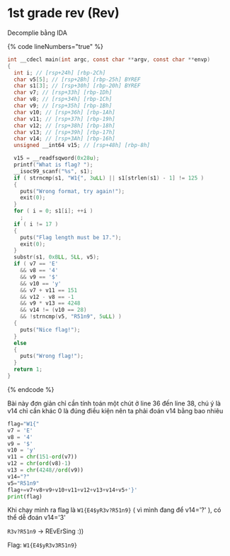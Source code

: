 # 1st grade rev (Rev)

Decomplie bằng IDA

{% code lineNumbers="true" %}
```c
int __cdecl main(int argc, const char **argv, const char **envp)
{
  int i; // [rsp+24h] [rbp-2Ch]
  char v5[5]; // [rsp+2Bh] [rbp-25h] BYREF
  char s1[3]; // [rsp+30h] [rbp-20h] BYREF
  char v7; // [rsp+33h] [rbp-1Dh]
  char v8; // [rsp+34h] [rbp-1Ch]
  char v9; // [rsp+35h] [rbp-1Bh]
  char v10; // [rsp+36h] [rbp-1Ah]
  char v11; // [rsp+37h] [rbp-19h]
  char v12; // [rsp+38h] [rbp-18h]
  char v13; // [rsp+39h] [rbp-17h]
  char v14; // [rsp+3Ah] [rbp-16h]
  unsigned __int64 v15; // [rsp+48h] [rbp-8h]

  v15 = __readfsqword(0x28u);
  printf("What is flag? ");
  __isoc99_scanf("%s", s1);
  if ( strncmp(s1, "W1{", 3uLL) || s1[strlen(s1) - 1] != 125 )
  {
    puts("Wrong format, try again!");
    exit(0);
  }
  for ( i = 0; s1[i]; ++i )
    ;
  if ( i != 17 )
  {
    puts("Flag length must be 17.");
    exit(0);
  }
  substr(s1, 0xBLL, 5LL, v5);
  if ( v7 == 'E'
    && v8 == '4'
    && v9 == '$'
    && v10 == 'y'
    && v7 + v11 == 151
    && v12 - v8 == -1
    && v9 * v13 == 4248
    && v14 != (v10 == 28)
    && !strncmp(v5, "R51n9", 5uLL) )
  {
    puts("Nice flag!");
  }
  else
  {
    puts("Wrong flag!");
  }
  return 1;
}
```
{% endcode %}

Bài này đơn giản chỉ cần tính toán một chút ở line 36 đến line 38, chú ý là v14 chỉ cần khác 0 là đúng điều kiện nên ta phải đoán v14 bằng bao nhiêu

```python
flag="W1{"
v7 = 'E'
v8 = '4'
v9 = '$'
v10 = 'y'
v11 = chr(151-ord(v7))
v12 = chr(ord(v8)-1)
v13 = chr(4248//ord(v9))
v14="?"
v5="R51n9"
flag+=v7+v8+v9+v10+v11+v12+v13+v14+v5+'}'
print(flag)
```

Khi chạy mình ra flag là `W1{E4$yR3v?R51n9}` ( vì mình đang để v14='?' ), có thể dễ đoán v14='3'

`R3v?R51n9` -> REvErSing :))

Flag: `W1{E4$yR3v3R51n9}`

